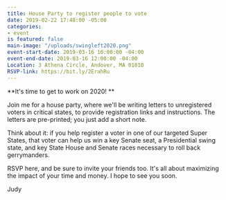 ```yaml
---
title: House Party to register people to vote
date: 2019-02-22 17:48:00 -05:00
categories:
- event
is featured: false
main-image: "/uploads/swingleft2020.png"
event-start-date: 2019-03-16 10:00:00 -04:00
event-end-date: 2019-03-16 12:00:00 -04:00
Location: 3 Athena Circle, Andover, MA 01810
RSVP-link: https://bit.ly/2ErahRu
---
```


**It's time to get to work on 2020! **

Join me for a house party, where we'll be writing letters to unregistered voters in critical states, to provide registration links and instructions. The letters are pre-printed; you just add a short note.

Think about it: if you help register a voter in one of our targeted Super States, that voter can help us win a key Senate seat, a Presidential swing state, and key State House and Senate races necessary to roll back gerrymanders.

RSVP here, and be sure to invite your friends too. It's all about maximizing the impact of your time and money. I hope to see you soon.

Judy